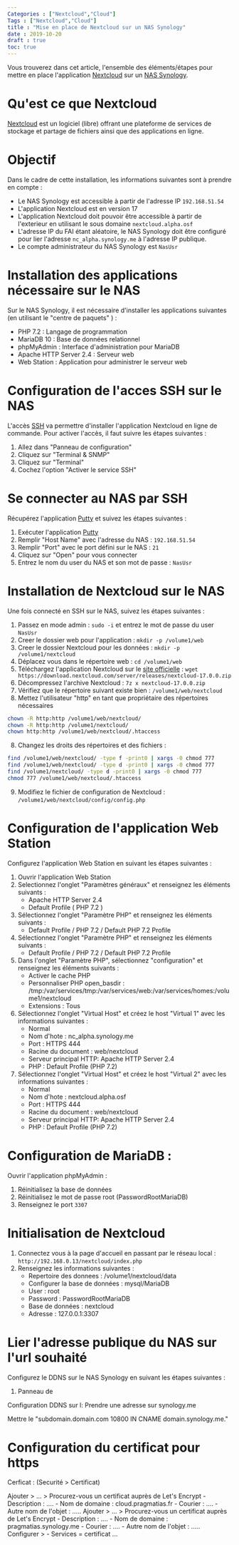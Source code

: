 ```yaml
---
Categories : ["Nextcloud","Cloud"]
Tags : ["Nextcloud","Cloud"]
title : "Mise en place de Nextcloud sur un NAS Synology"
date : 2019-10-20
draft : true
toc: true
---
```


Vous trouverez dans cet article, l'ensemble des éléments/étapes pour mettre en place l'application [Nextcloud](https://nextcloud.com) sur un [NAS Synology](https://www.synology.com/fr-fr/products/DS218+).

<!--more-->

# Qu'est ce que Nextcloud

[Nextcloud](https://fr.wikipedia.org/wiki/Nextcloud) est un logiciel (libre) offrant une plateforme de services de stockage et partage de fichiers ainsi que des applications en ligne.

# Objectif

Dans le cadre de cette installation, les informations suivantes sont à prendre en compte :
- Le NAS Synology est accessible à partir de l'adresse IP `192.168.51.54`
- L'application Nextcloud est en version 17
- L'application Nextcloud doit pouvoir être accessible à partir de l'exterieur en utilisant le sous domaine `nextcloud.alpha.osf`
- L'adresse IP du FAI étant aléatoire, le NAS Synology doit être configuré pour lier l'adresse `nc_alpha.synology.me` à l'adresse IP publique.
- Le compte administrateur du NAS Synology est `NasUsr`


# Installation des applications nécessaire sur le NAS

Sur le NAS Synology, il est nécessaire d'installer les applications suivantes (en utilisant le "centre de paquets" ) :

- PHP 7.2 : Langage de programmation
- MariaDB 10 : Base de données relationnel
- phpMyAdmin : Interface d'administration pour MariaDB
- Apache HTTP Server 2.4 : Serveur web
- Web Station : Application pour administrer le serveur web



# Configuration de l'acces SSH sur le NAS

L'accès [SSH](https://en.wikipedia.org/wiki/Secure_Shell) va permettre d'installer l'application Nextcloud en ligne de commande.
Pour activer l'accès, il faut suivre les étapes suivantes :

1. Allez dans "Panneau de configuration"
2. Cliquez sur "Terminal & SNMP"
3. Cliquez sur "Terminal"
4. Cochez l'option "Activer le service SSH"


# Se connecter au NAS par SSH

Récupérez l'application [Putty](https://www.putty.org/) et suivez les étapes suivantes :

1. Exécuter l'application [Putty](https://www.putty.org/)
2. Remplir "Host Name" avec l'adresse du NAS : `192.168.51.54`
3. Remplir "Port" avec le port défini sur le NAS : `21`
4. Cliquez sur "Open" pour vous connecter
5. Entrez le nom du user du NAS et son mot de passe : `NasUsr`


# Installation de Nextcloud sur le NAS

Une fois connecté en SSH sur le NAS, suivez les étapes suivantes :

1. Passez en mode admin : `sudo -i` et entrez le mot de passe du user `NasUsr`
2. Creer le dossier web pour l'application : `mkdir -p /volume1/web`
2. Creer le dossier Nextcloud pour les données : `mkdir -p /volume1/nextcloud`
3. Déplacez vous dans le répertoire web : `cd /volume1/web`
4. Téléchargez l'application Nextcloud sur le [site officielle](https://nextcloud.com/install/#) : `wget https://download.nextcloud.com/server/releases/nextcloud-17.0.0.zip`
5. Décompressez l'archive Nextcloud : `7z x nextcloud-17.0.0.zip`
6. Vérifiez que le répertoire suivant existe bien : `/volume1/web/nextcloud`
7. Mettez l'utilisateur "http" en tant que propriétaire des répertoires nécessaires 
```bash
chown -R http:http /volume1/web/nextcloud/
chown -R http:http /volume1/nextcloud/
chown http:http /volume1/web/nextcloud/.htaccess
```
8. Changez les droits des répertoires et des fichiers :
```bash
find /volume1/web/nextcloud/ -type f -print0 | xargs -0 chmod 777
find /volume1/web/nextcloud/ -type d -print0 | xargs -0 chmod 777
find /volume1/nextcloud/ -type d -print0 | xargs -0 chmod 777
chmod 777 /volume1/web/nextcloud/.htaccess
```
9. Modifiez le fichier de configuration de Nextcloud : `/volume1/web/nextcloud/config/config.php`




# Configuration de l'application Web Station

Configurez l'application Web Station en suivant les étapes suivantes :

1. Ouvrir l'application Web Station
2. Selectionnez l'onglet "Paramètres généraux" et renseignez les éléments suivants :
	- Apache HTTP Server 2.4
	- Default Profile ( PHP 7.2 )
3. Sélectionnez l'onglet "Paramètre PHP" et renseignez les éléments suivants :
	- Default Profile / PHP 7.2 / Default PHP 7.2 Profile
3. Sélectionnez l'onglet "Paramètre PHP" et renseignez les éléments suivants :
	- Default Profile / PHP 7.2 / Default PHP 7.2 Profile
4. Dans l'onglet "Paramètre PHP", sélectionnez "configuration" et renseignez les éléments suivants :
	- Activer le cache PHP
	- Personnaliser PHP open_basdir : /tmp:/var/services/tmp:/var/services/web:/var/services/homes:/volume1/nextcloud
	- Extensions : Tous
5. Sélectionnez l'onglet "Virtual Host" et créez le host "Virtual 1" avec les informations suivantes :
	- Normal 
	- Nom d'hote : nc_alpha.synology.me
	- Port : HTTPS 444
	- Racine du document : web/nextcloud
	- Serveur principal HTTP: Apache HTTP Server 2.4
	- PHP : Default Profile (PHP 7.2)
6. Sélectionnez l'onglet "Virtual Host" et créez le host "Virtual 2" avec les informations suivantes :
	- Normal 
	- Nom d'hote : nextcloud.alpha.osf
	- Port : HTTPS 444
	- Racine du document : web/nextcloud
	- Serveur principal HTTP: Apache HTTP Server 2.4
	- PHP : Default Profile (PHP 7.2)


# Configuration de MariaDB :

Ouvrir l'application phpMyAdmin :

1. Réinitialisez la base de données
2. Réinitialisez le mot de passe root (PasswordRootMariaDB)
3. Renseignez le port `3307`


# Initialisation de Nextcloud

1. Connectez vous à la page d'accueil en passant par le réseau local : `http://192.168.0.13/nextcloud/index.php`
2. Renseignez les informations suivantes :
	- Repertoire des donnees : /volume1/nextcloud/data
	- Configurer la base de données : mysql/MariaDB
	- User : root
	- Password : PasswordRootMariaDB
	- Base de données : nextcloud
	- Adresse : 127.0.0.1:3307



# Lier l'adresse publique du NAS sur l'url souhaité


Configurez le DDNS sur le NAS Synology en suivant les étapes suivantes :

1. Panneau de 

Configuration DDNS sur l:
Prendre une adresse sur synology.me


Mettre le "subdomain.domain.com 10800 IN CNAME domain.synology.me."



# Configuration du certificat pour https

Cerficat : (Securité > Certificat)

Ajouter > ... > Procurez-vous un certificat auprès de Let's Encrypt
	- Description : ....
	- Nom de domaine : cloud.pragmatias.fr
	- Courier : ....
	- Autre nom de l'objet : .....
Ajouter > ... > Procurez-vous un certificat auprès de Let's Encrypt
	- Description : ....
	- Nom de domaine : pragmatias.synology.me
	- Courier : ....
	- Autre nom de l'objet : .....
Configurer > 
	- Services = certificat ...










